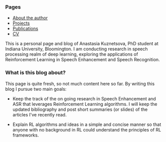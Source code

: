 ### Pages
- [About the author](https://ana-kuznetsova.github.io/about)
- [Projects](https://ana-kuznetsova.github.io/projects)
- [Publications](https://ana-kuznetsova.github.io/pub)
- <a href="a_kuznetsova_cv.pdf">CV</a>

This is a personal page and blog of Anastasia Kuznetsova, PhD student at Indiana University, Bloomington. I am conducting research in speech processing realm of deep learning, exploring the applications of Reinforcement Learning in Speech Enhancement and Speech Recognition.

### What is this blog about?
This page is quite fresh, so not much content here so far. By writing this blog I pursue two main goals:

* Keep the track of the on going research in Speech Enhancement and ASR that leverages Reinforcement Learning algorithms. I will keep the updated bibliography and post short summaries (or slides) of the articles I've recently read.
 
* Explain RL algorithms and ideas in a simple and concise manner so that anyone with no background in RL could understand the principles of RL frameworks.